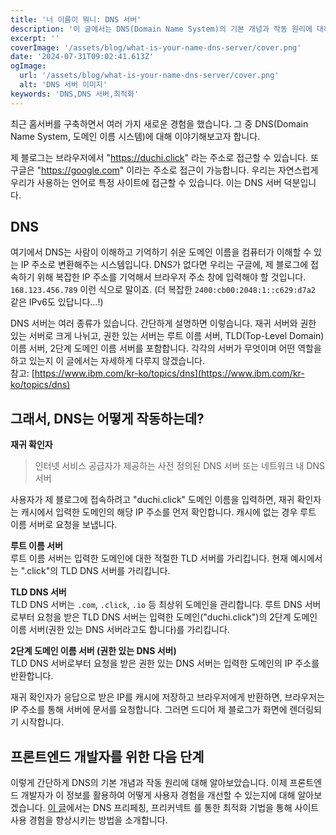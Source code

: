 ```yaml
---
title: '너 이름이 뭐니: DNS 서버'
description: '이 글에서는 DNS(Domain Name System)의 기본 개념과 작동 원리에 대해 간단히 설명합니다. 프론트엔드 개발자가 사용자 경험을 개선할 수 있는 최적화 방법도 확인할 수 있습니다.'
excerpt: ''
coverImage: '/assets/blog/what-is-your-name-dns-server/cover.png'
date: '2024-07-31T09:02:41.613Z'
ogImage:
  url: '/assets/blog/what-is-your-name-dns-server/cover.png'
  alt: 'DNS 서버 이미지'
keywords: 'DNS,DNS 서버,최적화'
---
```


최근 홈서버를 구축하면서 여러 가지 새로운 경험을 했습니다. 그 중 DNS(Domain Name System, 도메인 이름 시스템)에 대해 이야기해보고자 합니다.

제 블로그는 브라우저에서 "https://duchi.click" 라는 주소로 접근할 수 있습니다. 또 구글은 "https://google.com" 이라는 주소로 접근이 가능합니다. 우리는 자연스럽게 우리가 사용하는 언어로 특정 사이트에 접근할 수 있습니다. 이는 DNS 서버 덕분입니다.

## DNS

여기에서 DNS는 사람이 이해하고 기억하기 쉬운 도메인 이름을 컴퓨터가 이해할 수 있는 IP 주소로 변환해주는 시스템입니다. DNS가 없다면 우리는 구글에, 제 블로그에 접속하기 위해 복잡한 IP 주소를 기억해서 브라우저 주소 창에 입력해야 할 것입니다. `168.123.456.789` 이런 식으로 말이죠. (더 복잡한 `2400:cb00:2048:1::c629:d7a2` 같은 IPv6도 있답니다...!)

DNS 서버는 여러 종류가 있습니다. 간단하게 설명하면 이렇습니다. 재귀 서버와 권한 있는 서버로 크게 나뉘고, 권한 있는 서버는 루트 이름 서버, TLD(Top-Level Domain) 이름 서버, 2단계 도메인 이름 서버를 포함합니다. 각각의 서버가 무엇이며 어떤 역할을 하고 있는지 이 글에서는 자세하게 다루지 않겠습니다.  
참고: [https://www.ibm.com/kr-ko/topics/dns](https://www.ibm.com/kr-ko/topics/dns)

## 그래서, DNS는 어떻게 작동하는데?

**재귀 확인자**

> 인터넷 서비스 공급자가 제공하는 사전 정의된 DNS 서버 또는 네트워크 내 DNS 서버

사용자가 제 블로그에 접속하려고 "duchi.click" 도메인 이름을 입력하면, 재귀 확인자는 캐시에서 입력한 도메인의 해당 IP 주소를 먼저 확인합니다. 캐시에 없는 경우 루트 이름 서버로 요청을 보냅니다.

**루트 이름 서버**  
루트 이름 서버는 입력한 도메인에 대한 적절한 TLD 서버를 가리킵니다. 현재 예시에서는 ".click"의 TLD DNS 서버를 가리킵니다.

**TLD DNS 서버**  
TLD DNS 서버는 `.com`, `.click`, `.io` 등 최상위 도메인을 관리합니다. 루트 DNS 서버로부터 요청을 받은 TLD DNS 서버는 입력한 도메인("duchi.click")의 2단계 도메인 이름 서버(권한 있는 DNS 서버라고도 합니다)를 가리킵니다.

**2단계 도메인 이름 서버 (권한 있는 DNS 서버)**  
TLD DNS 서버로부터 요청을 받은 권한 있는 DNS 서버는 입력한 도메인의 IP 주소를 반환합니다.

재귀 확인자가 응답으로 받은 IP를 캐시에 저장하고 브라우저에게 반환하면, 브라우저는 IP 주소를 통해 서버에 문서를 요청합니다. 그러면 드디어 제 블로그가 화면에 렌더링되기 시작합니다.

## 프론트엔드 개발자를 위한 다음 단계

이렇게 간단하게 DNS의 기본 개념과 작동 원리에 대해 알아보았습니다. 이제 프론트엔드 개발자가 이 정보를 활용하여 어떻게 사용자 경험을 개선할 수 있는지에 대해 알아보겠습니다. [이 글](/posts/move-between-sites-faster)에서는 DNS 프리페칭, 프리커넥트 를 통한 최적화 기법을 통해 사이트 사용 경험을 향상시키는 방법을 소개합니다.

